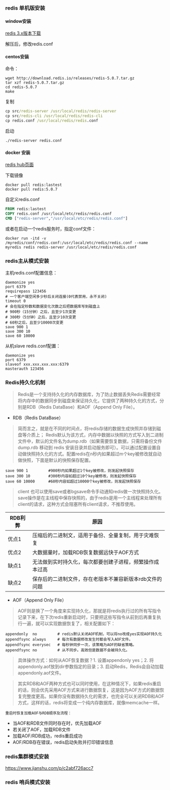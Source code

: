 ### redis 单机版安装

#### window安装

[redis 3.x版本下载](https://github.com/microsoftarchive/redis/releases/download/win-3.2.100/Redis-x64-3.2.100.zip)

解压后，修改redis.conf

#### centos安装

命令：
```
wget http://download.redis.io/releases/redis-5.0.7.tar.gz
tar xzf redis-5.0.7.tar.gz
cd redis-5.0.7
make
```
复制

```cmd
cp src/redis-server /usr/local/redis/redis-server
cp src/redis-cli /usr/local/redis/redis-cli
cp redis.conf /usr/local/redis/redis.conf
```

启动
```
./redis-server redis.conf
```

#### docker 安装

[redis hub页面](https://hub.docker.com/_/redis/)

下载镜像

```
docker pull redis:lastest
docker pull redis:5.0.7
```

自定义redis.conf

```dockerfile
FROM redis:lastest
COPY redis.conf /usr/local/etc/redis/redis.conf
CMD ["redis-server","/usr/local/etc/redis/redis.conf"]
```

或者在启动一个redis服务时，指定conf文件：

``docker run -itd -v /myredis/conf/redis.conf:/usr/local/etc/redis/redis.conf --name myredis redis redis-server /usr/local/etc/redis/redis.conf``


### redis主从模式安装

主机redis.conf配置信息：

```
daemonize yes
port 6379
requirepass 123456
# 一个客户端空闲多少秒后关闭连接(0代表禁用，永不关闭)
timeout 0
# 会在指定秒数和数据变化次数之后把数据库写到磁盘上
# 900秒（15分钟）之后，且至少1次变更
# 300秒（5分钟）之后，且至少10次变更
# 60秒之后，且至少10000次变更
save 900 1
save 300 10
save 60 10000
```

从机slave redis.conf配置：

```
daemonize yes
port 6379
slaveof xxx.xxx.xxx.xxx:6379
masterauth 123456
```


### Redis持久化机制

>Redis是一个支持持久化的内存数据库，为了防止数据丢失Redis需要经常将内存中的数据同步到磁盘来保证持久化，它提供了两种持久化的方式，分别是RDB（Redis DataBase）和AOF（Append Only File）。
 

- RDB（Redis DataBase）
>简而言之，就是在不同的时间点，将redis存储的数据生成快照并存储到磁盘等介质上；
 Redis默认为该方式，内存中数据以快照的方式写入到二进制文件中，默认的文件名为dump.rdb（如果需要恢复数据，只需将备份文件dump.rdb 移动到 redis 安装目录并启动服务即可）。可以通过配置设置自动做快照持久化的方式。配置redis在n秒内如果超过m个key被修改就自动做快照，下面是默认的快照保存配置。
 
```
save 900 1         #900秒内如果超过1个key被修改，则发起快照保存
save 300 10        #300秒内容如超过10个key被修改，则发起快照保存
save 60 10000      #60秒内容如超过10000个key被修改，则发起快照保存
```
>client 也可以使用save或者bgsave命令手动通知redis做一次快照持久化。save操作是在主线程中保存快照的，由于redis是用一个主线程来处理所有 client的请求，这种方式会阻塞所有client请求，不推荐使用。
 
RDB利弊|原因
----|----
优点1|	压缩后的二进制文，适用于备份、全量复制，用于灾难恢复
优点2|	大数据量时，加载RDB恢复数据远快于AOF方式
缺点1|	无法做到实时持久化，每次都要创建子进程，频繁操作成本过高
缺点2|	保存后的二进制文件，存在老版本不兼容新版本rdb文件的问题
 

- AOF（Append Only File）

>AOF则是换了一个角度来实现持久化，那就是将redis执行过的所有写指令记录下来，在下次redis重新启动时，只要把这些写指令从前到后再重复执行一遍，就可以实现数据恢复了，相关配置如下： 

```
appendonly  no         # redis默认关闭AOF机制，可以将no改成yes实现AOF持久化
appendfsync always     # 每次有数据修改发生时都会写入AOF文件。
appendfsync everysec   # 每秒钟同步一次，该策略为AOF的缺省策略。
appendfsync no         # 从不同步。高效但是数据不会被持久化。
```

>具体操作方式：如何从AOF恢复数据？1. 设置appendonly yes；2. 将appendonly.aof放到dir参数指定的目录；3. 启动Redis，Redis会自动加载appendonly.aof文件。

>其实RDB和AOF两种方式也可以同时使用，在这种情况下，如果redis重启的话，则会优先采用AOF方式来进行数据恢复，这是因为AOF方式的数据恢复完整度更高。如果你没有数据持久化的需求，也完全可以关闭RDB和AOF方式，这样的话，redis将变成一个纯内存数据库，就像memcache一样。

`重启时恢复加载AOF与RDB顺序及流程：`
- 当AOF和RDB文件同时存在时，优先加载AOF
- 若关闭了AOF，加载RDB文件
- 加载AOF/RDB成功，redis重启成功
- AOF/RDB存在错误，redis启动失败并打印错误信息



### redis集群模式安装
https://www.jianshu.com/p/c2abf726acc7

### redis 哨兵模式安装